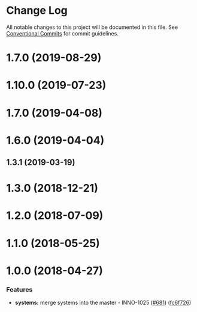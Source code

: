 # Change Log

All notable changes to this project will be documented in this file.
See [Conventional Commits](https://conventionalcommits.org) for commit guidelines.

<a name="1.7.0"></a>
# 1.7.0 (2019-08-29)



<a name="1.10.0"></a>
# 1.10.0 (2019-07-23)



<a name="1.7.0"></a>
# 1.7.0 (2019-04-08)



<a name="1.6.0"></a>
# 1.6.0 (2019-04-04)



<a name="1.3.1"></a>
## 1.3.1 (2019-03-19)



<a name="1.3.0"></a>
# 1.3.0 (2018-12-21)



<a name="1.2.0"></a>
# 1.2.0 (2018-07-09)



<a name="1.1.0"></a>
# 1.1.0 (2018-05-25)



<a name="1.0.0"></a>
# 1.0.0 (2018-04-27)


### Features

* **systems:** merge systems into the master - INNO-1025 ([#681](https://github.com/ec-europa/europa-component-library/issues/681)) ([fc6f726](https://github.com/ec-europa/europa-component-library/commit/fc6f726))

